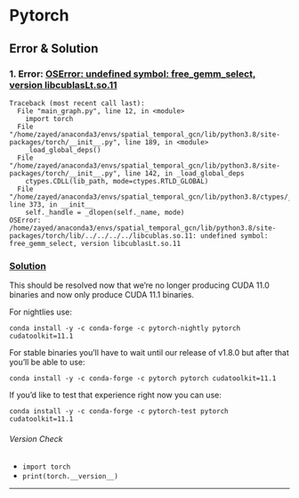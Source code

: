 # Pytorch

## Error & Solution

### 1. Error: [OSError: undefined symbol: free_gemm_select, version libcublasLt.so.11](https://discuss.pytorch.org/t/oserror-undefined-symbol-free-gemm-select-version-libcublaslt-so-11/113487)
```
Traceback (most recent call last):
  File "main_graph.py", line 12, in <module>
    import torch
  File "/home/zayed/anaconda3/envs/spatial_temporal_gcn/lib/python3.8/site-packages/torch/__init__.py", line 189, in <module>
    _load_global_deps()
  File "/home/zayed/anaconda3/envs/spatial_temporal_gcn/lib/python3.8/site-packages/torch/__init__.py", line 142, in _load_global_deps
    ctypes.CDLL(lib_path, mode=ctypes.RTLD_GLOBAL)
  File "/home/zayed/anaconda3/envs/spatial_temporal_gcn/lib/python3.8/ctypes/__init__.py", line 373, in __init__
    self._handle = _dlopen(self._name, mode)
OSError: /home/zayed/anaconda3/envs/spatial_temporal_gcn/lib/python3.8/site-packages/torch/lib/../../../../libcublas.so.11: undefined symbol: free_gemm_select, version libcublasLt.so.11
```

### [Solution](https://github.com/pytorch/pytorch/issues/51080#issuecomment-787133939)
This should be resolved now that we’re no longer producing CUDA 11.0 binaries and now only produce CUDA 11.1 binaries.

For nightlies use:
```
conda install -y -c conda-forge -c pytorch-nightly pytorch cudatoolkit=11.1
```

For stable binaries you’ll have to wait until our release of v1.8.0 but after that you’ll be able to use:
```
conda install -y -c conda-forge -c pytorch pytorch cudatoolkit=11.1
```

If you’d like to test that experience right now you can use:
```
conda install -y -c conda-forge -c pytorch-test pytorch cudatoolkit=11.1
```

###### Version Check

* `import torch`
* `print(torch.__version__)`

---
